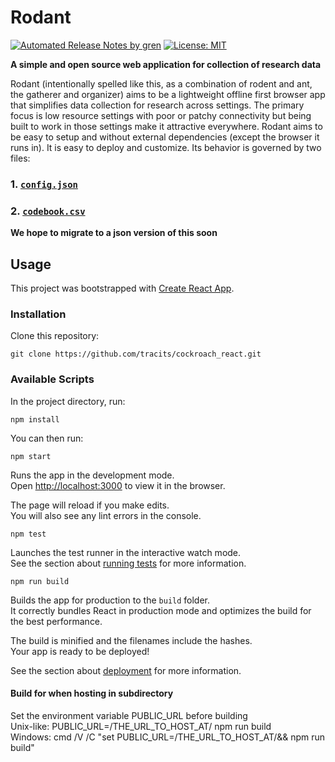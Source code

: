 # Rodant
[![Automated Release Notes by gren](https://img.shields.io/badge/%F0%9F%A4%96-release%20notes-00B2EE.svg)](https://github-tools.github.io/github-release-notes/)
[![License: MIT](https://img.shields.io/badge/License-MIT-yellow.svg)](https://opensource.org/licenses/MIT)

**A simple and open source web application for collection of research data**

Rodant (intentionally spelled like this, as a combination of rodent and ant, the gatherer and organizer) aims to be a lightweight offline first browser app that simplifies data collection for research across settings. The primary focus is low resource settings with poor or patchy connectivity but being built to work in those settings make it attractive everywhere. 
Rodant aims to be easy to setup and without external dependencies (except the browser it runs in). It is easy to deploy and customize. Its behavior is governed by two files:

### 1. [`config.json`](public/config.json)


### 2. [`codebook.csv`](public/codebook.csv)
**We hope to migrate to a json version of this soon**


## Usage
This project was bootstrapped with [Create React App](https://github.com/facebook/create-react-app).

### Installation

Clone this repository:  

`git clone https://github.com/tracits/cockroach_react.git`

### Available Scripts

In the project directory, run:  

`npm install`  

You can then run:  

`npm start`  

Runs the app in the development mode.  
Open [http://localhost:3000](http://localhost:3000) to view it in the browser.  

The page will reload if you make edits.  
You will also see any lint errors in the console.  

`npm test`  

Launches the test runner in the interactive watch mode.  
See the section about [running tests](https://facebook.github.io/create-react-app/docs/running-tests) for more information.  

`npm run build`  

Builds the app for production to the `build` folder.  
It correctly bundles React in production mode and optimizes the build for the best performance.  

The build is minified and the filenames include the hashes.  
Your app is ready to be deployed!  

See the section about [deployment](https://facebook.github.io/create-react-app/docs/deployment) for more information.

#### Build for when hosting in subdirectory
Set the environment variable PUBLIC_URL before building  
Unix-like: PUBLIC_URL=/THE_URL_TO_HOST_AT/ npm run build  
Windows: cmd /V /C "set PUBLIC_URL=/THE_URL_TO_HOST_AT/&& npm run build"  

